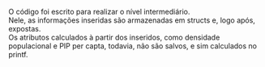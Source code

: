 O código foi escrito para realizar o nível intermediário.  
Nele, as informações inseridas são armazenadas em structs e, logo após, expostas.  
Os atributos calculados à partir dos inseridos, como densidade populacional e PIP per capta, todavia, não são salvos, e sim calculados no printf.
